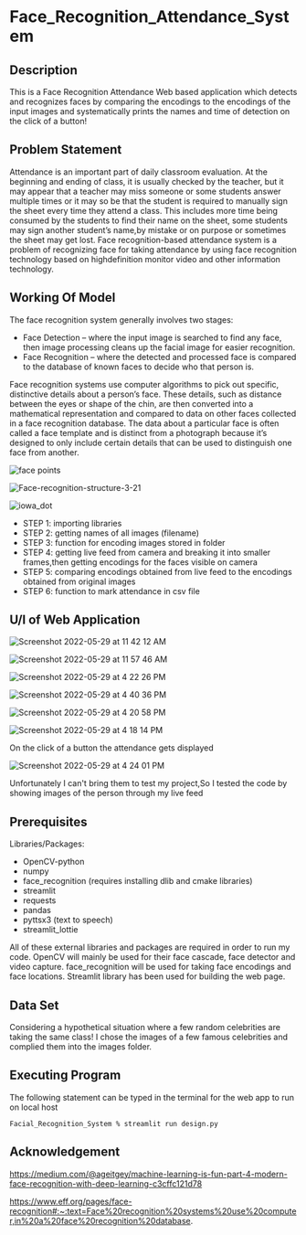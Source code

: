 # Face_Recognition_Attendance_System
## Description
This is a Face Recognition Attendance Web based application which detects and recognizes faces by comparing the encodings to the encodings of the input images and systematically prints the names and time of detection on the click of a button!

## Problem Statement
Attendance is an important part of daily classroom evaluation. At the beginning and ending of
class, it is usually checked by the teacher, but it may appear that a teacher may miss someone or some students answer multiple times or it may so be that the student is required to manually sign the sheet every time they attend a class. This includes more time being consumed by the students to find their name on the sheet, some students may sign another student’s name,by mistake or on purpose  or sometimes the sheet may get lost.
Face recognition-based attendance system is a problem of recognizing face for taking attendance by using face recognition technology based on highdefinition monitor video and other information technology.

## Working Of Model
The face recognition
system generally involves two stages:
* Face Detection – where the input image is searched to find any face, then image processing cleans up the facial image for easier recognition.
* Face Recognition – where the detected and processed face is compared to the database of known faces to decide who that person is.

Face recognition systems use computer algorithms to pick out specific, distinctive details about a person’s face. These details, such as distance between the eyes or shape of the chin, are then converted into a mathematical representation and compared to data on other faces collected in a face recognition database. The data about a particular face is often called a face template and is distinct from a photograph because it’s designed to only include certain details that can be used to distinguish one face from another.

![face points](https://user-images.githubusercontent.com/98026175/170861875-ddb7ab8a-4c16-4b34-8629-175eb2ee283f.jpeg)

![Face-recognition-structure-3-21](https://user-images.githubusercontent.com/98026175/170862407-6e1a6839-a17d-4018-a573-35625531ef5c.png)

![iowa_dot](https://user-images.githubusercontent.com/98026175/170862439-09b5f363-6d69-46f2-80b8-b26329864ddf.jpeg)

- STEP 1: importing libraries
- STEP 2: getting names of all images (filename)
- STEP 3: function for encoding images stored in folder
- STEP 4: getting live feed from camera and breaking it into smaller frames,then getting encodings for the faces visible on camera
- STEP 5: comparing encodings obtained from live feed to the encodings obtained from original images
- STEP 6: function to mark attendance in csv file

## U/I of Web Application
![Screenshot 2022-05-29 at 11 42 12 AM](https://user-images.githubusercontent.com/98026175/170864455-d1ca33f4-5424-44f3-b359-297fc560c0b0.png)

![Screenshot 2022-05-29 at 11 57 46 AM](https://user-images.githubusercontent.com/98026175/170864486-ae15897b-c583-431e-a562-483bb7f0a988.png)

![Screenshot 2022-05-29 at 4 22 26 PM](https://user-images.githubusercontent.com/98026175/170864496-78fe9b98-4619-4e3e-9a12-bc92e03f03d9.png)

![Screenshot 2022-05-29 at 4 40 36 PM](https://user-images.githubusercontent.com/98026175/170865038-fb59ce4b-46d8-4f15-94d1-7b279f15f8a2.png)

![Screenshot 2022-05-29 at 4 20 58 PM](https://user-images.githubusercontent.com/98026175/170864508-0f05399b-ea33-4426-be1e-ad9ad13384ce.png)

![Screenshot 2022-05-29 at 4 18 14 PM](https://user-images.githubusercontent.com/98026175/170864530-63a0fb0c-b610-43a9-9071-c04880dfe5a2.png)

On the click of a button the attendance gets displayed 

![Screenshot 2022-05-29 at 4 24 01 PM](https://user-images.githubusercontent.com/98026175/170864591-7b6fff63-abc7-4375-96b2-8ed3b065d8d8.png)

Unfortunately I can't bring them to test my project,So I tested the code by showing images of the person through my live feed

## Prerequisites
Libraries/Packages:

- OpenCV-python
- numpy
- face_recognition (requires installing dlib and cmake libraries)
- streamlit
- requests
- pandas
- pyttsx3 (text to speech)
- streamlit_lottie


All of these external libraries and packages are required in order to run my code. 
OpenCV will mainly be used for their face cascade, face detector and video capture.
face_recognition will be used for taking face encodings and face locations.
Streamlit library has been used for building the web page.


## Data Set

Considering a hypothetical situation where a few random celebrities are taking the same class!
I chose the images of a few famous celebrities and complied them into the images folder.

## Executing Program
The following statement can be typed in the terminal for the web app to run on local host

`Facial_Recognition_System % streamlit run design.py`

## Acknowledgement
https://medium.com/@ageitgey/machine-learning-is-fun-part-4-modern-face-recognition-with-deep-learning-c3cffc121d78

https://www.eff.org/pages/face-recognition#:~:text=Face%20recognition%20systems%20use%20computer,in%20a%20face%20recognition%20database.

